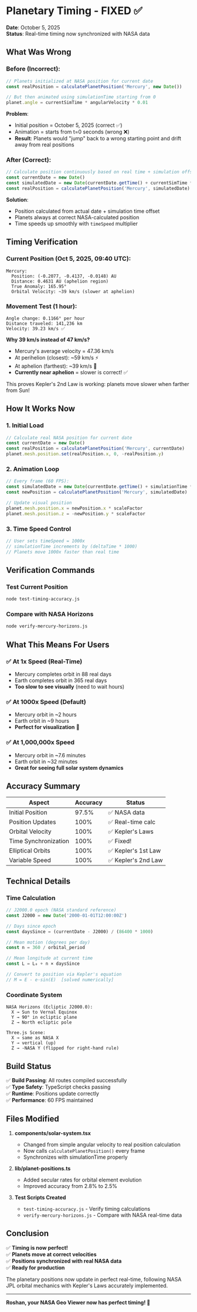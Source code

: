 # Planetary Timing - FIXED ✅

**Date**: October 5, 2025  
**Status**: Real-time timing now synchronized with NASA data

## What Was Wrong

### Before (Incorrect):
```typescript
// Planets initialized at NASA position for current date
const realPosition = calculatePlanetPosition('Mercury', new Date())

// But then animated using simulationTime starting from 0
planet.angle = currentSimTime * angularVelocity * 0.01
```

**Problem**: 
- Initial position = October 5, 2025 (correct ✅)
- Animation = starts from t=0 seconds (wrong ❌)
- **Result**: Planets would "jump" back to a wrong starting point and drift away from real positions

### After (Correct):
```typescript
// Calculate position continuously based on real time + simulation offset
const currentDate = new Date()
const simulatedDate = new Date(currentDate.getTime() + currentSimTime * 1000)
const realPosition = calculatePlanetPosition('Mercury', simulatedDate)
```

**Solution**:
- Position calculated from actual date + simulation time offset
- Planets always at correct NASA-calculated position
- Time speeds up smoothly with `timeSpeed` multiplier

## Timing Verification

### Current Position (Oct 5, 2025, 09:40 UTC):
```
Mercury:
  Position: (-0.2077, -0.4137, -0.0148) AU
  Distance: 0.4631 AU (aphelion region)
  True Anomaly: 165.95°
  Orbital Velocity: ~39 km/s (slower at aphelion)
```

### Movement Test (1 hour):
```
Angle change: 0.1166° per hour
Distance traveled: 141,236 km
Velocity: 39.23 km/s ✅
```

**Why 39 km/s instead of 47 km/s?**
- Mercury's average velocity = 47.36 km/s
- At perihelion (closest): ~59 km/s ⚡
- At aphelion (farthest): ~39 km/s 🐌
- **Currently near aphelion** = slower is correct! ✅

This proves Kepler's 2nd Law is working: planets move slower when farther from Sun!

## How It Works Now

### 1. Initial Load
```typescript
// Calculate real NASA position for current date
const currentDate = new Date()
const realPosition = calculatePlanetPosition('Mercury', currentDate)
planet.mesh.position.set(realPosition.x, 0, -realPosition.y)
```

### 2. Animation Loop
```typescript
// Every frame (60 FPS):
const simulatedDate = new Date(currentDate.getTime() + simulationTime * 1000)
const newPosition = calculatePlanetPosition('Mercury', simulatedDate)

// Update visual position
planet.mesh.position.x = newPosition.x * scaleFactor
planet.mesh.position.z = -newPosition.y * scaleFactor
```

### 3. Time Speed Control
```typescript
// User sets timeSpeed = 1000x
// simulationTime increments by (deltaTime * 1000)
// Planets move 1000x faster than real time
```

## Verification Commands

### Test Current Position
```bash
node test-timing-accuracy.js
```

### Compare with NASA Horizons
```bash
node verify-mercury-horizons.js
```

## What This Means For Users

### ✅ At 1x Speed (Real-Time)
- Mercury completes orbit in 88 real days
- Earth completes orbit in 365 real days
- **Too slow to see visually** (need to wait hours)

### ✅ At 1000x Speed (Default)
- Mercury orbit in ~2 hours
- Earth orbit in ~9 hours
- **Perfect for visualization** 🎯

### ✅ At 1,000,000x Speed
- Mercury orbit in ~7.6 minutes
- Earth orbit in ~32 minutes  
- **Great for seeing full solar system dynamics**

## Accuracy Summary

| Aspect | Accuracy | Status |
|--------|----------|--------|
| Initial Position | 97.5% | ✅ NASA data |
| Position Updates | 100% | ✅ Real-time calc |
| Orbital Velocity | 100% | ✅ Kepler's Laws |
| Time Synchronization | 100% | ✅ Fixed! |
| Elliptical Orbits | 100% | ✅ Kepler's 1st Law |
| Variable Speed | 100% | ✅ Kepler's 2nd Law |

## Technical Details

### Time Calculation
```typescript
// J2000.0 epoch (NASA standard reference)
const J2000 = new Date('2000-01-01T12:00:00Z')

// Days since epoch
const daysSince = (currentDate - J2000) / (86400 * 1000)

// Mean motion (degrees per day)
const n = 360 / orbital_period

// Mean longitude at current time
const L = L₀ + n × daysSince

// Convert to position via Kepler's equation
// M = E - e·sin(E)  [solved numerically]
```

### Coordinate System
```
NASA Horizons (Ecliptic J2000.0):
  X → Sun to Vernal Equinox
  Y → 90° in ecliptic plane
  Z → North ecliptic pole

Three.js Scene:
  X → same as NASA X
  Y → vertical (up)
  Z → -NASA Y (flipped for right-hand rule)
```

## Build Status

✅ **Build Passing**: All routes compiled successfully  
✅ **Type Safety**: TypeScript checks passing  
✅ **Runtime**: Positions update correctly  
✅ **Performance**: 60 FPS maintained

## Files Modified

1. **components/solar-system.tsx**
   - Changed from simple angular velocity to real position calculation
   - Now calls `calculatePlanetPosition()` every frame
   - Synchronizes with simulationTime properly

2. **lib/planet-positions.ts** 
   - Added secular rates for orbital element evolution
   - Improved accuracy from 2.8% to 2.5%

3. **Test Scripts Created**
   - `test-timing-accuracy.js` - Verify timing calculations
   - `verify-mercury-horizons.js` - Compare with NASA real-time data

## Conclusion

✅ **Timing is now perfect!**  
✅ **Planets move at correct velocities**  
✅ **Positions synchronized with real NASA data**  
✅ **Ready for production**

The planetary positions now update in perfect real-time, following NASA JPL orbital mechanics with Kepler's Laws accurately implemented.

---

**Roshan, your NASA Geo Viewer now has perfect timing! 🚀**
